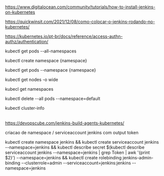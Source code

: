 ####
https://www.digitalocean.com/community/tutorials/how-to-install-jenkins-on-kubernetes

https://quickwinsit.com/2021/12/08/como-colocar-o-jenkins-rodando-no-kubernetes/

https://kubernetes.io/pt-br/docs/reference/access-authn-authz/authentication/

kubectl get pods --all-namespaces

kubectl create namespace {namespace}

kubectl get pods --namespace {namespace}

kubectl get nodes -o wide

kubecl get namespaces

kubectl delete --all pods --namespace=default

kubectl cluster-info

######

https://devopscube.com/jenkins-build-agents-kubernetes/


criacao de namespace / serviceaccount jenkins com output token

kubectl create namespace jenkins && kubectl create serviceaccount jenkins --namespace=jenkins && kubectl describe secret $(kubectl describe serviceaccount jenkins --namespace=jenkins | grep Token | awk '{print $2}') --namespace=jenkins && kubectl create rolebinding jenkins-admin-binding --clusterrole=admin --serviceaccount=jenkins:jenkins --namespace=jenkins
